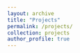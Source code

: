 ```yaml
---
layout: archive
title: "Projects"
permalink: /projects/
collection: projects
author_profile: true
---
```

